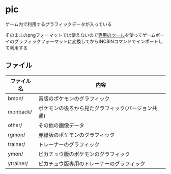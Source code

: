 # pic 

ゲーム内で利用するグラフィックデータが入っている

そのままのpngフォーマットでは使えないので[専用のツール](https://rednex.github.io/rgbds/rgbgfx.1.html)を使ってゲームボーイのグラフィックフォーマットに変換してからINCBINコマンドでインポートして利用する

## ファイル

 ファイル名  |  内容
---- | ----
 bmon/  |  青版のポケモンのグラフィック
 monback/  |  ポケモンの後ろから見たグラフィック(バージョン共通)
 other/  |  その他の画像データ
 rgmon/  |  赤緑版のポケモンのグラフィック
 trainer/  |  トレーナーのグラフィック
 ymon/  |  ピカチュウ版のポケモンのグラフィック
 ytrainer/  |  ピカチュウ版専用のトレーナーのグラフィック